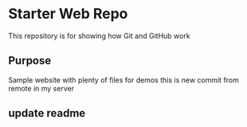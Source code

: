 # Starter Web Repo

This repository is for showing how Git and GitHub work

## Purpose

Sample website with plenty of files for demos
this is new commit from remote in my server

## update readme
